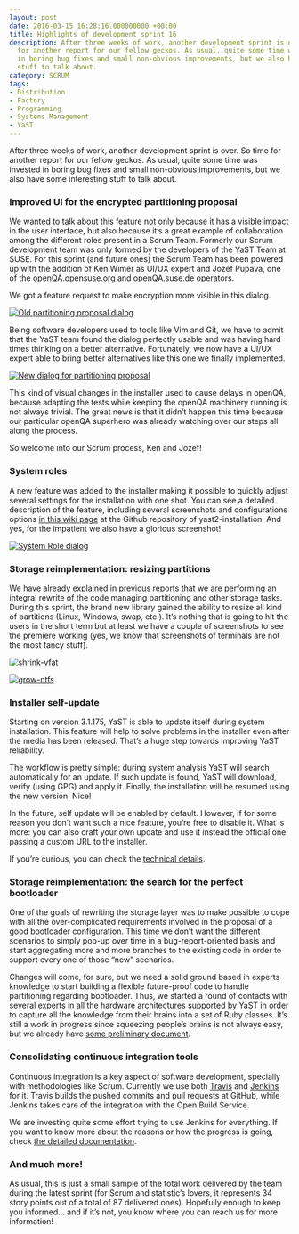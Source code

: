 ```yaml
---
layout: post
date: 2016-03-15 16:28:16.000000000 +00:00
title: Highlights of development sprint 16
description: After three weeks of work, another development sprint is over. So time
  for another report for our fellow geckos. As usual, quite some time was invested
  in boring bug fixes and small non-obvious improvements, but we also have some interesting
  stuff to talk about.
category: SCRUM
tags:
- Distribution
- Factory
- Programming
- Systems Management
- YaST
---
```


After three weeks of work, another development sprint is over. So time
for another report for our fellow geckos. As usual, quite some time was
invested in boring bug fixes and small non-obvious improvements, but we
also have some interesting stuff to talk about.

### Improved UI for the encrypted partitioning proposal

We wanted to talk about this feature not only because it has a visible
impact in the user interface, but also because it’s a great example of
collaboration among the different roles present in a Scrum Team.
Formerly our Scrum development team was only formed by the developers of
the YaST Team at SUSE. For this sprint (and future ones) the Scrum Team
has been powered up with the addition of Ken Wimer as UI/UX expert and
Jozef Pupava, one of the openQA.opensuse.org and openQA.suse.de
operators.

We got a feature request to make encryption more visible in this dialog.

[![Old partitioning proposal
dialog](../../../../images/2016-03-15/28ea0408-e22b-11e5-8290-9ad25dd65776-225x300.png)](../../../../images/2016-03-15/28ea0408-e22b-11e5-8290-9ad25dd65776.png)

Being software developers used to tools like Vim and Git, we have to
admit that the YaST team found the dialog perfectly usable and was
having hard times thinking on a better alternative. Fortunately, we now
have a UI/UX expert able to bring better alternatives like this one we
finally implemented.

[![New dialog for partitioning
proposal](../../../../images/2016-03-15/93288588-e22b-11e5-8d9e-d6190a2ad13b-219x300.png)](../../../../images/2016-03-15/93288588-e22b-11e5-8d9e-d6190a2ad13b.png)

This kind of visual changes in the installer used to cause delays in
openQA, because adapting the tests while keeping the openQA machinery
running is not always trivial. The great news is that it didn’t happen
this time because our particular openQA superhero was already watching
over our steps all along the process.

So welcome into our Scrum process, Ken and Jozef!

### System roles

A new feature was added to the installer making it possible to quickly
adjust several settings for the installation with one shot. You can see
a detailed description of the feature, including several screenshots and
configurations options [in this wiki page][1] at the Github repository
of yast2-installation. And yes, for the impatient we also have a
glorious screenshot!

[![System Role
dialog](../../../../images/2016-03-15/460729c4-ea98-11e5-95e7-1a8d90729ff1-300x231.png)](../../../../images/2016-03-15/460729c4-ea98-11e5-95e7-1a8d90729ff1.png)

### Storage reimplementation: resizing partitions

We have already explained in previous reports that we are performing an
integral rewrite of the code managing partitioning and other storage
tasks. During this sprint, the brand new library gained the ability to
resize all kind of partitions (Linux, Windows, swap, etc.). It’s nothing
that is going to hit the users in the short term but at least we have a
couple of screenshots to see the premiere working (yes, we know that
screenshots of terminals are not the most fancy stuff).

[![shrink-vfat](../../../../images/2016-03-15/shrink-vfat-300x195.png)](../../../../images/2016-03-15/shrink-vfat.png)

[![grow-ntfs](../../../../images/2016-03-15/grow-ntfs-300x195.png)](../../../../images/2016-03-15/grow-ntfs.png)

### Installer self-update

Starting on version 3.1.175, YaST is able to update itself during system
installation. This feature will help to solve problems in the installer
even after the media has been released. That’s a huge step towards
improving YaST reliability.

The workflow is pretty simple: during system analysis YaST will search
automatically for an update. If such update is found, YaST will
download, verify (using GPG) and apply it. Finally, the installation
will be resumed using the new version. Nice!

In the future, self update will be enabled by default. However, if for
some reason you don’t want such a nice feature, you’re free to disable
it. What is more: you can also craft your own update and use it instead
the official one passing a custom URL to the installer.

If you’re curious, you can check the [technical details][2].

### Storage reimplementation: the search for the perfect bootloader

One of the goals of rewriting the storage layer was to make possible to
cope with all the over-complicated requirements involved in the proposal
of a good bootloader configuration. This time we don’t want the
different scenarios to simply pop-up over time in a bug-report-oriented
basis and start aggregating more and more branches to the existing code
in order to support every one of those “new” scenarios.

Changes will come, for sure, but we need a solid ground based in experts
knowledge to start building a flexible future-proof code to handle
partitioning regarding bootloader. Thus, we started a round of contacts
with several experts in all the hardware architectures supported by YaST
in order to capture all the knowledge from their brains into a set of
Ruby classes. It’s still a work in progress since squeezing people’s
brains is not always easy, but we already have [some preliminary
document][3].

### Consolidating continuous integration tools

Continuous integration is a key aspect of software development,
specially with methodologies like Scrum. Currently we use both
[Travis][4] and [Jenkins][5] for it. Travis builds the pushed commits
and pull requests at GitHub, while Jenkins takes care of the integration
with the Open Build Service.

We are investing quite some effort trying to use Jenkins for everything.
If you want to know more about the reasons or how the progress is going,
check [the detailed documentation][6].

### And much more!

As usual, this is just a small sample of the total work delivered by the
team during the latest sprint (for Scrum and statistic’s lovers, it
represents 34 story points out of a total of 87 delivered ones).
Hopefully enough to keep you informed… and if it’s not, you know where
you can reach us for more information!



[1]: https://github.com/yast/yast-installation/wiki/System-Role
[2]: https://github.com/yast/yast-installation/blob/master/doc/SELF_UPDATE.md
[3]: https://github.com/yast/yast-storage-ng/blob/master/doc/boot-partition.md
[4]: https://travis-ci.org/
[5]: http://jenkins-ci.org/
[6]: https://github.com/yast/yast.github.io/blob/master/doc/jenkins-integration.md
